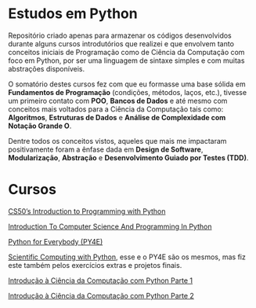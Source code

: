 # Estudos em Python

Repositório criado apenas para armazenar os códigos desenvolvidos durante alguns cursos introdutórios que realizei e que envolvem tanto conceitos iniciais de Programação como de Ciência da Computação com foco em Python, por ser uma linguagem de sintaxe simples e com muitas abstrações disponíveis.

O somatório destes cursos fez com que eu formasse uma base sólida em **Fundamentos de Programação** (condições, métodos, laços, etc.), tivesse um primeiro contato com **POO**, **Bancos de Dados** e até mesmo com conceitos mais voltados para a Ciência da Computação tais como: **Algoritmos**, **Estruturas de Dados** e **Análise de Complexidade com Notação Grande O**.

Dentre todos os conceitos vistos, aqueles que mais me impactaram positivamente foram a ênfase dada em **Design de Software**, **Modularização**, **Abstração** e **Desenvolvimento Guiado por Testes (TDD)**.

# Cursos

[CS50’s Introduction to Programming with Python](https://cs50.harvard.edu/python/2022/)

[Introduction To Computer Science And Programming In Python](https://ocw.mit.edu/courses/6-0001-introduction-to-computer-science-and-programming-in-python-fall-2016/)

[Python for Everybody (PY4E)](https://www.py4e.com/)

[Scientific Computing with Python](https://www.freecodecamp.org/learn/scientific-computing-with-python/), esse e o PY4E são os mesmos, mas fiz este também pelos exercícios extras e projetos finais.

[Introdução à Ciência da Computação com Python Parte 1](https://www.coursera.org/learn/ciencia-computacao-python-conceitos)

[Introdução à Ciência da Computação com Python Parte 2](https://www.coursera.org/learn/ciencia-computacao-python-conceitos-2)

